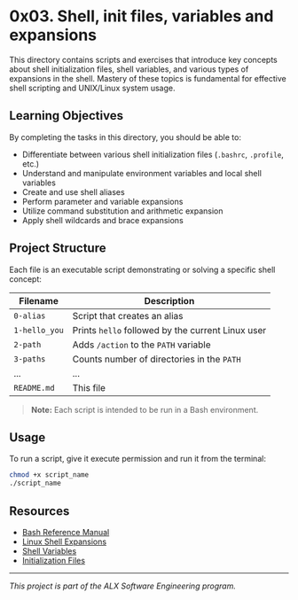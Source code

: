 # 0x03. Shell, init files, variables and expansions

This directory contains scripts and exercises that introduce key concepts about shell initialization files, shell variables, and various types of expansions in the shell. Mastery of these topics is fundamental for effective shell scripting and UNIX/Linux system usage.

## Learning Objectives

By completing the tasks in this directory, you should be able to:

- Differentiate between various shell initialization files (`.bashrc`, `.profile`, etc.)
- Understand and manipulate environment variables and local shell variables
- Create and use shell aliases
- Perform parameter and variable expansions
- Utilize command substitution and arithmetic expansion
- Apply shell wildcards and brace expansions

## Project Structure

Each file is an executable script demonstrating or solving a specific shell concept:

| Filename           | Description                                               |
|--------------------|-----------------------------------------------------------|
| `0-alias`          | Script that creates an alias                              |
| `1-hello_you`      | Prints `hello` followed by the current Linux user         |
| `2-path`           | Adds `/action` to the `PATH` variable                     |
| `3-paths`          | Counts number of directories in the `PATH`                |
| ...                | ...                                                       |
| `README.md`        | This file                                                 |

> **Note:** Each script is intended to be run in a Bash environment.

## Usage

To run a script, give it execute permission and run it from the terminal:
```bash
chmod +x script_name
./script_name
```

## Resources

- [Bash Reference Manual](https://www.gnu.org/software/bash/manual/bashref.html)
- [Linux Shell Expansions](https://www.gnu.org/software/bash/manual/html_node/Shell-Expansions.html)
- [Shell Variables](https://www.gnu.org/software/bash/manual/html_node/Shell-Variables.html)
- [Initialization Files](https://wiki.bash-hackers.org/scripting/bashrc)

---

*This project is part of the ALX Software Engineering program.*
